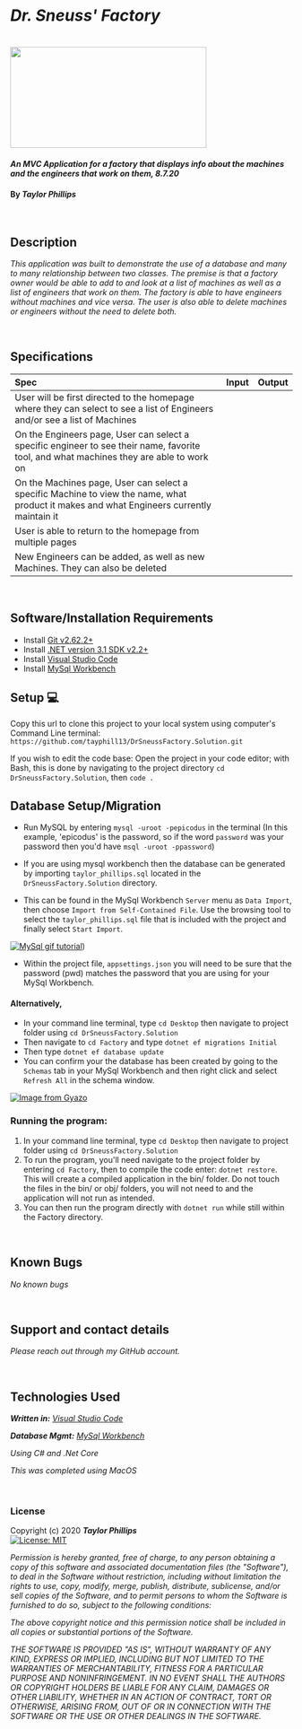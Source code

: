 # _Dr. Sneuss' Factory_

<h1 align="left">
  <img width="350" height="180" src="https://vignette.wikia.nocookie.net/seuss/images/8/82/Index-1422208728.jpg/revision/latest/scale-to-width-down/340?cb=20150125175848">
</h1>


#### _An MVC Application for a factory that displays info about the machines and the engineers that work on them, 8.7.20_

#### By _**Taylor Phillips**_

<br>

## Description

_This application was built to demonstrate the use of a database and many to many relationship between two classes.  The premise is that a factory owner would be able to add to and look at a list of machines as well as a list of engineers that work on them.  The factory is able to have engineers without machines and vice versa.  The user is also able to delete machines or engineers without the need to delete both._

<br>

## Specifications

| Spec | Input | Output |
| :--- | :---: | ---: |
| User will be first directed to the homepage where they can select to see a list of Engineers and/or see a list of Machines  |   |   |
| On the Engineers page, User can select a specific engineer to see their name, favorite tool, and what machines they are able to work on |   |   |
| On the Machines page, User can select a specific Machine to view the name, what product it makes and what Engineers currently maintain it |   |     |
| User is able to return to the homepage from multiple pages  |   |     |
| New Engineers can be added, as well as new Machines.  They can also be deleted  |     |     |


<br>

## Software/Installation Requirements
* Install [Git v2.62.2+](https://git-scm.com/downloads/)
* Install [.NET version 3.1 SDK v2.2+](https://dotnet.microsoft.com/download/dotnet-core/2.2)
* Install [Visual Studio Code](https://code.visualstudio.com/)
* Install [MySql Workbench](https://www.mysql.com/products/workbench/)


## Setup 💻

Copy this url to clone this project to your local system using computer's Command Line terminal: 
```https://github.com/tayphill13/DrSneussFactory.Solution.git```

If you wish to edit the code base: Open the project in your code editor; with Bash, this is done by navigating to the project directory `cd DrSneussFactory.Solution`, then `code .`


## Database Setup/Migration

* Run MySQL by entering ```mysql -uroot -pepicodus``` in the terminal (In this example, 'epicodus' is the password, so if the word `password` was your password then you'd have ```msql -uroot -ppassword```)

* If you are using mysql workbench then the database can be generated by importing `taylor_phillips.sql` located in the `DrSneussFactory.Solution` directory.
* This can be found in the MySql Workbench `Server` menu as `Data Import`, then choose `Import from Self-Contained File`.  Use the browsing tool to select the `taylor_phillips.sql` file that is included with the project and finally select `Start Import`.

[![MySql gif tutorial](https://i.gyazo.com/7344f0f1229a3da604673362176a43d4.gif)](https://gyazo.com/7344f0f1229a3da604673362176a43d4))
* Within the project file, `appsettings.json` you will need to be sure that the password (pwd) matches the password that you are using for your MySql Workbench.

#### Alternatively,
* In your command line terminal, type `cd Desktop` then navigate to project folder using `cd DrSneussFactory.Solution`
* Then navigate to `cd Factory` and type ``` dotnet ef migrations Initial ```
* Then type ``` dotnet ef database update ```
* You can confirm your the database has been created by going to the `Schemas` tab in your MySql Workbench and then right click and select `Refresh All` in the schema window.

[![Image from Gyazo](https://i.gyazo.com/5edd4bf2780449d54844cc365939558a.gif)](https://gyazo.com/5edd4bf2780449d54844cc365939558a)

### Running the program:
1. In your command line terminal, type `cd Desktop` then navigate to project folder using `cd DrSneussFactory.Solution`
2. To run the program, you'll need navigate to the project folder by entering `cd Factory`, then to compile the code enter: `dotnet restore`. This will create a compiled application in the bin/ folder.  Do not touch the files in the bin/ or obj/ folders, you will not need to and the application will not run as intended.
3. You can then run the program directly with `dotnet run` while still within the Factory directory.

<br>

## Known Bugs

_No known bugs_

<br>

## Support and contact details

_Please reach out through my GitHub account._

<br>

## Technologies Used

_**Written in:** [Visual Studio Code](https://code.visualstudio.com/)_

_**Database Mgmt:** [MySql Workbench](https://www.mysql.com/products/workbench/)_

_Using C# and .Net Core_

_This was completed using MacOS_

<br>

### License

Copyright (c) 2020 **_Taylor Phillips_**   
[![License: MIT](https://img.shields.io/badge/License-MIT-yellow.svg)](https://opensource.org/licenses/MIT)

*Permission is hereby granted, free of charge, to any person obtaining a copy
of this software and associated documentation files (the "Software"), to deal
in the Software without restriction, including without limitation the rights
to use, copy, modify, merge, publish, distribute, sublicense, and/or sell
copies of the Software, and to permit persons to whom the Software is
furnished to do so, subject to the following conditions:*

*The above copyright notice and this permission notice shall be included in all
copies or substantial portions of the Software.*

*THE SOFTWARE IS PROVIDED "AS IS", WITHOUT WARRANTY OF ANY KIND, EXPRESS OR
IMPLIED, INCLUDING BUT NOT LIMITED TO THE WARRANTIES OF MERCHANTABILITY,
FITNESS FOR A PARTICULAR PURPOSE AND NONINFRINGEMENT. IN NO EVENT SHALL THE
AUTHORS OR COPYRIGHT HOLDERS BE LIABLE FOR ANY CLAIM, DAMAGES OR OTHER
LIABILITY, WHETHER IN AN ACTION OF CONTRACT, TORT OR OTHERWISE, ARISING FROM,
OUT OF OR IN CONNECTION WITH THE SOFTWARE OR THE USE OR OTHER DEALINGS IN THE
SOFTWARE.*